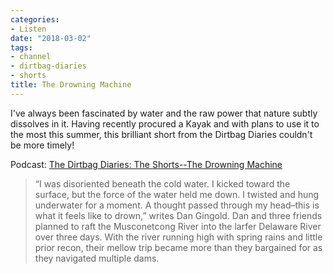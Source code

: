```yaml
---
categories:
- Listen
date: "2018-03-02"
tags:
- channel
- dirtbag-diaries
- shorts
title: The Drowning Machine
---
```


I've always been fascinated by water and the raw power that nature subtly dissolves in it. Having recently procured a Kayak and with plans to use it to the most this summer, this brilliant short from the Dirtbag Diaries couldn't be more timely!

Podcast: [The Dirtbag Diaries: The Shorts--The Drowning Machine](http://dirtbagdiaries.com/shorts-drowning-machine/)

> “I was disoriented beneath the cold water. I kicked toward the surface, but the force of the water held me down. I twisted and hung underwater for a moment. A thought passed through my head–this is what it feels like to drown,” writes Dan Gingold. Dan and three friends planned to raft the Musconetcong River into the larfer Delaware River over three days. With the river running high with spring rains and little prior recon, their mellow trip became more than they bargained for as they navigated multiple dams.
